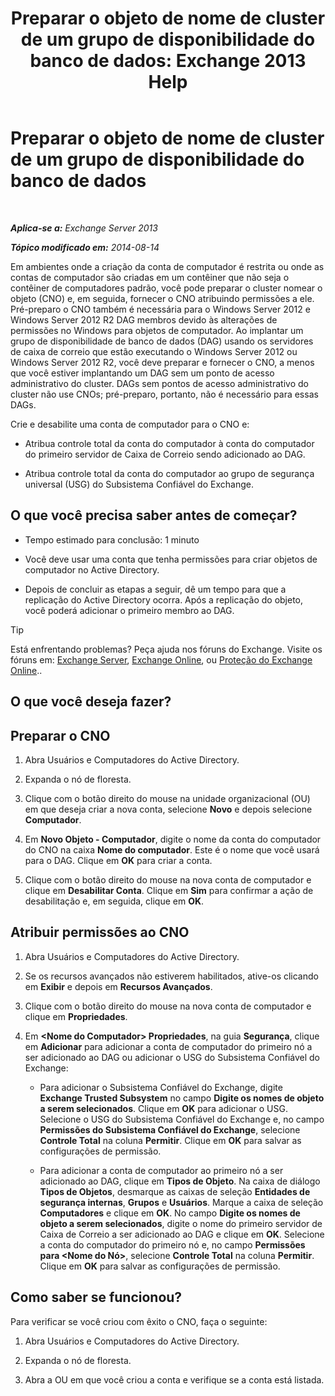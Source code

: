 ﻿---
title: 'Preparar o objeto de nome de cluster de um grupo de disponibilidade do banco de dados: Exchange 2013 Help'
TOCTitle: Preparar o objeto de nome de cluster de um grupo de disponibilidade do banco de dados
ms:assetid: 51ebf2f6-8a02-44ef-a489-ca361cb0f63a
ms:mtpsurl: https://technet.microsoft.com/pt-br/library/Ff367878(v=EXCHG.150)
ms:contentKeyID: 50485585
ms.date: 05/22/2018
mtps_version: v=EXCHG.150
ms.translationtype: MT
---

# Preparar o objeto de nome de cluster de um grupo de disponibilidade do banco de dados

 

_**Aplica-se a:** Exchange Server 2013_

_**Tópico modificado em:** 2014-08-14_

Em ambientes onde a criação da conta de computador é restrita ou onde as contas de computador são criadas em um contêiner que não seja o contêiner de computadores padrão, você pode preparar o cluster nomear o objeto (CNO) e, em seguida, fornecer o CNO atribuindo permissões a ele. Pré-preparo o CNO também é necessária para o Windows Server 2012 e Windows Server 2012 R2 DAG membros devido às alterações de permissões no Windows para objetos de computador. Ao implantar um grupo de disponibilidade de banco de dados (DAG) usando os servidores de caixa de correio que estão executando o Windows Server 2012 ou Windows Server 2012 R2, você deve preparar e fornecer o CNO, a menos que você estiver implantando um DAG sem um ponto de acesso administrativo do cluster. DAGs sem pontos de acesso administrativo do cluster não use CNOs; pré-preparo, portanto, não é necessário para essas DAGs.

Crie e desabilite uma conta de computador para o CNO e:

  - Atribua controle total da conta do computador à conta do computador do primeiro servidor de Caixa de Correio sendo adicionado ao DAG.

  - Atribua controle total da conta do computador ao grupo de segurança universal (USG) do Subsistema Confiável do Exchange.

## O que você precisa saber antes de começar?

  - Tempo estimado para conclusão: 1 minuto

  - Você deve usar uma conta que tenha permissões para criar objetos de computador no Active Directory.

  - Depois de concluir as etapas a seguir, dê um tempo para que a replicação do Active Directory ocorra. Após a replicação do objeto, você poderá adicionar o primeiro membro ao DAG.


> [!TIP]
> Está enfrentando problemas? Peça ajuda nos fóruns do Exchange. Visite os fóruns em: <A href="https://go.microsoft.com/fwlink/p/?linkid=60612">Exchange Server</A>, <A href="https://go.microsoft.com/fwlink/p/?linkid=267542">Exchange Online</A>, ou <A href="https://go.microsoft.com/fwlink/p/?linkid=285351">Proteção do Exchange Online</A>..



## O que você deseja fazer?

## Preparar o CNO

1.  Abra Usuários e Computadores do Active Directory.

2.  Expanda o nó de floresta.

3.  Clique com o botão direito do mouse na unidade organizacional (OU) em que deseja criar a nova conta, selecione **Novo** e depois selecione **Computador**.

4.  Em **Novo Objeto - Computador**, digite o nome da conta do computador do CNO na caixa **Nome do computador**. Este é o nome que você usará para o DAG. Clique em **OK** para criar a conta.

5.  Clique com o botão direito do mouse na nova conta de computador e clique em **Desabilitar Conta**. Clique em **Sim** para confirmar a ação de desabilitação e, em seguida, clique em **OK**.

## Atribuir permissões ao CNO

1.  Abra Usuários e Computadores do Active Directory.

2.  Se os recursos avançados não estiverem habilitados, ative-os clicando em **Exibir** e depois em **Recursos Avançados**.

3.  Clique com o botão direito do mouse na nova conta de computador e clique em **Propriedades**.

4.  Em **\<Nome do Computador\> Propriedades**, na guia **Segurança**, clique em **Adicionar** para adicionar a conta de computador do primeiro nó a ser adicionado ao DAG ou adicionar o USG do Subsistema Confiável do Exchange:
    
      - Para adicionar o Subsistema Confiável do Exchange, digite **Exchange Trusted Subsystem** no campo **Digite os nomes de objeto a serem selecionados**. Clique em **OK** para adicionar o USG. Selecione o USG do Subsistema Confiável do Exchange e, no campo **Permissões do Subsistema Confiável do Exchange**, selecione **Controle Total** na coluna **Permitir**. Clique em **OK** para salvar as configurações de permissão.
    
      - Para adicionar a conta de computador ao primeiro nó a ser adicionado ao DAG, clique em **Tipos de Objeto**. Na caixa de diálogo **Tipos de Objetos**, desmarque as caixas de seleção **Entidades de segurança internas**, **Grupos** e **Usuários**. Marque a caixa de seleção **Computadores** e clique em **OK**. No campo **Digite os nomes de objeto a serem selecionados**, digite o nome do primeiro servidor de Caixa de Correio a ser adicionado ao DAG e clique em **OK**. Selecione a conta do computador do primeiro nó e, no campo **Permissões para \<Nome do Nó\>**, selecione **Controle Total** na coluna **Permitir**. Clique em **OK** para salvar as configurações de permissão.

## Como saber se funcionou?

Para verificar se você criou com êxito o CNO, faça o seguinte:

1.  Abra Usuários e Computadores do Active Directory.

2.  Expanda o nó de floresta.

3.  Abra a OU em que você criou a conta e verifique se a conta está listada.

